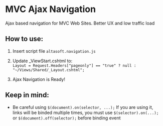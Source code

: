 MVC Ajax Navigation
===================

Ajax based navigation for MVC Web Sites. Better UX and low traffic load



How to use:
-----------
1. Insert script file 
  `altasoft.navigation.js`

2. Update _ViewStart.cshtml to:  
  `Layout = Request.Headers["pageonly"] == "true" ? null : "~/Views/Shared/_Layout.cshtml";`

3. Ajax Navigation is Ready!


Keep in mind:
-------------
* Be careful using `$(document).on(selector, ...);` If you are using it, links will be binded multiple times, you must use `$(selector).on(...);` or `$(document).off(selector);` before binding event
